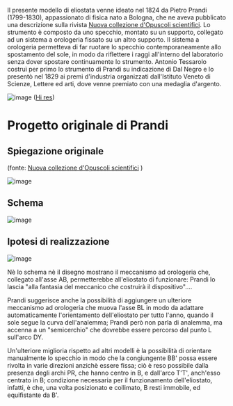 Il presente modello di eliostata venne ideato nel 1824 da Pietro Prandi (1799-1830), appassionato di fisica nato a Bologna, che ne aveva pubblicato una descrizione sulla rivista 
[Nuova collezione d'Opuscoli scientifici](https://www.google.it/books/edition/Nuova_collezione_d_opuscoli_scientifici/8CJ4-jCC-UcC?hl=it&gbpv=1&pg=RA1-PA244&printsec=frontcover). Lo strumento è composto da uno specchio, montato su un supporto, collegato ad un sistema a orologeria fissato su un altro supporto. Il sistema a orologeria permetteva di far ruotare lo specchio contemporaneamente allo spostamento del sole, in modo da riflettere i raggi all'interno del laboratorio senza dover spostare continuamente lo strumento. 
Antonio Tessarolo costruì per primo lo strumento di Prandi su indicazione di Dal Negro e lo presentò nel 1829 ai premi d'industria organizzati dall'Istituto Veneto di Scienze, Lettere ed arti, dove venne premiato con una medaglia d'argento.

![image](https://user-images.githubusercontent.com/1620953/231253334-40d98891-aa1d-4002-831b-58ecce591f68.png) ([Hi res](https://user-images.githubusercontent.com/1620953/231253283-dd066f33-e152-4157-9e62-43e450e9648d.png))

# Progetto originale di Prandi #

## Spiegazione originale ##

(fonte: [Nuova collezione d'Opuscoli scientifici](https://www.google.it/books/edition/Nuova_collezione_d_opuscoli_scientifici/8CJ4-jCC-UcC?hl=it&gbpv=1&pg=RA1-PA244&printsec=frontcover) )

![image](https://user-images.githubusercontent.com/1620953/231255812-c737b7cc-f234-4c97-b0ce-100db81f7bb4.png)


## Schema ##

![image](https://user-images.githubusercontent.com/1620953/231253732-3c9b6665-f8a1-4119-9293-3687c7659af1.png)

## Ipotesi di realizzazione ##

![image](https://user-images.githubusercontent.com/1620953/231254764-09d7f83b-7414-4e14-a2b2-d16cc324e152.png)

Nè lo schema nè il disegno mostrano il meccanismo ad orologeria che, collegato all'asse AB, permetterebbe all'eliostato di funzionare: Prandi 
lo lascia "alla fantasia del meccanico che costruirà il dispositivo"....

Prandi suggerisce anche la possibilità di aggiungere un ulteriore meccanismo ad orologeria che muova l'asse BL in modo da adattare automaticamente 
l'orientamento dell'eliostato per tutto l'anno, quando il sole segue la curva dell'analemma; Prandi però non parla di analemma, ma accenna a un 
"semicerchio" che dovrebbe essere percorso dal punto L sull'arco DY.

Un'ulteriore miglioria rispetto ad altri modelli è la possibilità di orientare manualmente lo specchio in modo che la congiungente BB' possa essere rivolta in varie direzioni anzichè essere fissa;
ciò è reso possibile dalla presenza degli archi PR, che hanno centro in B, e dall'arco T'T', anch'esso centrato in B; condizione necessaria per il funzionamento dell'eliostato, infatti, è che, una volta posizionato e collimato, B resti immobile, ed equifistante da B'.





